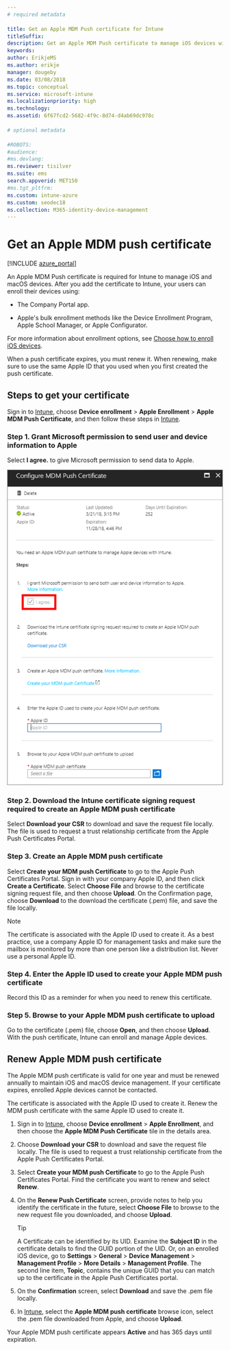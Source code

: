 ```yaml
---
# required metadata

title: Get an Apple MDM Push certificate for Intune
titleSuffix: 
description: Get an Apple MDM Push certificate to manage iOS devices with Intune.
keywords:
author: ErikjeMS 
ms.author: erikje
manager: dougeby
ms.date: 03/08/2018
ms.topic: conceptual
ms.service: microsoft-intune
ms.localizationpriority: high
ms.technology:
ms.assetid: 6f67fcd2-5682-4f9c-8d74-d4ab69dc978c

# optional metadata

#ROBOTS:
#audience:
#ms.devlang:
ms.reviewer: tisilver
ms.suite: ems
search.appverid: MET150
#ms.tgt_pltfrm:
ms.custom: intune-azure
ms.custom: seodec18
ms.collection: M365-identity-device-management
---
```


# Get an Apple MDM push certificate

[!INCLUDE [azure_portal](../includes/azure_portal.md)]

An Apple MDM Push certificate is required for Intune to manage iOS and macOS devices. After you add the certificate to Intune, your users can enroll their devices using:

- The Company Portal app.

- Apple's bulk enrollment methods like the Device Enrollment Program, Apple School Manager, or Apple Configurator.

For more information about enrollment options, see [Choose how to enroll iOS devices](ios-enroll.md).

When a push certificate expires, you must renew it. When renewing, make sure to use the same Apple ID that you used when you first created the push certificate.


## Steps to get your certificate
Sign in to [Intune](https://go.microsoft.com/fwlink/?linkid=2090973), choose **Device enrollment** > **Apple Enrollment** > **Apple MDM Push Certificate**, and then follow these steps in [Intune](https://go.microsoft.com/fwlink/?linkid=2090973).

### Step 1. Grant Microsoft permission to send user and device information to Apple
Select **I agree.** to give Microsoft permission to send data to Apple.

![The Configure MDM Push Certificate screen with MDM Push not set up.](./media/apple-mdm-push-certificate-get/create-mdm-push-certificate.png)

### Step 2. Download the Intune certificate signing request required to create an Apple MDM push certificate
Select **Download your CSR** to download and save the request file locally. The file is used to request a trust relationship certificate from the Apple Push Certificates Portal.

### Step 3. Create an Apple MDM push certificate
Select **Create your MDM push Certificate** to go to the Apple Push Certificates Portal. Sign in with your company Apple ID, and then click **Create a Certificate**. Select **Choose File** and browse to the certificate signing request file, and then choose **Upload**. On the Confirmation page, choose **Download** to the download the certificate (.pem)  file, and save the file locally.

> [!NOTE]
> The certificate is associated with the Apple ID used to create it. As a best practice, use a company Apple ID for management tasks and make sure the mailbox is monitored by more than one person like a distribution list. Never use a personal Apple ID.

### Step 4. Enter the Apple ID used to create your Apple MDM push certificate
Record this ID as a reminder for when you need to renew this certificate.

### Step 5. Browse to your Apple MDM push certificate to upload
Go to the certificate (.pem) file, choose **Open**, and then choose **Upload**. With the push certificate, Intune can enroll and manage Apple devices.

## Renew Apple MDM push certificate
The Apple MDM push certificate is valid for one year and must be renewed annually to maintain iOS and macOS device management. If your certificate expires, enrolled Apple devices cannot be contacted.

The certificate is associated with the Apple ID used to create it. Renew the MDM push certificate with the same Apple ID used to create it.

1. Sign in to [Intune](https://go.microsoft.com/fwlink/?linkid=2090973), choose **Device enrollment** > **Apple Enrollment**, and then choose the **Apple MDM Push Certificate** tile in the details area.
2. Choose **Download your CSR** to download and save the request file locally. The file is used to request a trust relationship certificate from the Apple Push Certificates Portal.
3. Select **Create your MDM push Certificate** to go to the Apple Push Certificates Portal. Find the certificate you want to renew and select **Renew**.
4. On the **Renew Push Certificate** screen, provide notes to help you identify the certificate in the future, select **Choose File** to browse to the new request file you downloaded, and choose **Upload**.
   > [!TIP]
   > A Certificate can be identified by its UID. Examine the **Subject ID** in the certificate details to find the GUID portion of the UID. Or, on an enrolled iOS device, go to **Settings** > **General** > **Device** **Management** > **Management Profile** > **More Details** > **Management Profile**. The second line item, **Topic**, contains the unique GUID that you can match up to the certificate in the Apple Push Certificates portal.
 
6. On the **Confirmation** screen, select **Download** and save the .pem file locally.
7. In [Intune](https://go.microsoft.com/fwlink/?linkid=2090973), select the **Apple MDM push certificate** browse icon, select the .pem file downloaded from Apple, and choose **Upload**.

Your Apple MDM push certificate appears **Active** and has 365 days until expiration.
